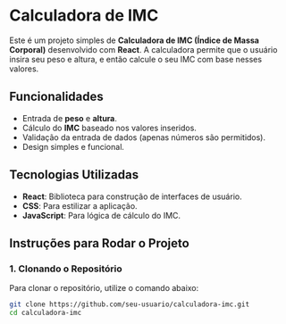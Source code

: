 # Calculadora de IMC

Este é um projeto simples de **Calculadora de IMC (Índice de Massa Corporal)** desenvolvido com **React**. A calculadora permite que o usuário insira seu peso e altura, e então calcule o seu IMC com base nesses valores.

## Funcionalidades

- Entrada de **peso** e **altura**.
- Cálculo do **IMC** baseado nos valores inseridos.
- Validação da entrada de dados (apenas números são permitidos).
- Design simples e funcional.

## Tecnologias Utilizadas

- **React**: Biblioteca para construção de interfaces de usuário.
- **CSS**: Para estilizar a aplicação.
- **JavaScript**: Para lógica de cálculo do IMC.

## Instruções para Rodar o Projeto

### 1. Clonando o Repositório

Para clonar o repositório, utilize o comando abaixo:

```bash
git clone https://github.com/seu-usuario/calculadora-imc.git
cd calculadora-imc
